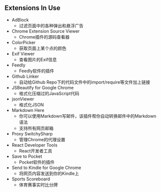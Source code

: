 ## Extensions In Use

- AdBlock
    + 过滤页面中的各种弹出和悬浮广告
- Chrome Extension Source Viewer
    + Chrome插件的源码查看器
- ColorPicker
    + 获取页面上某个点的颜色
- Exif Viewer
    + 查看图片的Exif信息
- Feedly
    + Feedly软件的插件
- Github Linker
    + 自动给Github Repo下的代码文件中的import/require等文件加上链接
- JSBeautify for Google Chrome
    + 格式化压缩过的JavaScript代码
- jsonViewer
    + 格式化JSON
- Markdown Here
    + 你可以使用Markdown写邮件，该插件帮你自动转换邮件中的Markdown语法
    + 支持所有网页邮箱
- Proxy SwitchySharp
    + 管理Chrome的代理设置
- React Developer Tools
    + React开发者工具
- Save to Pocket
    + Pocket软件的插件
- Send to Kindle for Google Chrome
    + 将网页内容发送到你的Kindle上
- Sports Scoreboard
    + 体育赛事实时比分牌
